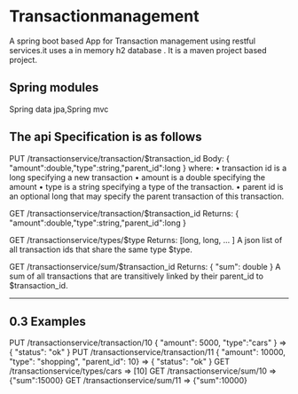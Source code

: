 # Transactionmanagement
A spring boot based App for Transaction management using restful services.it uses a in memory h2 database .
It is a maven project based project.

Spring modules
--------------
Spring data jpa,Spring mvc



The api Specification is as follows
-----------------------------------------------
PUT /transactionservice/transaction/$transaction_id
Body:
{ "amount":double,"type":string,"parent_id":long }
where:
• transaction id is a long specifying a new transaction
• amount is a double specifying the amount
• type is a string specifying a type of the transaction.
• parent id is an optional long that may specify the parent transaction of
this transaction.	

GET /transactionservice/transaction/$transaction_id
Returns: { "amount":double,"type":string,"parent_id":long }

GET /transactionservice/types/$type
Returns: [long, long, ... ]
A json list of all transaction ids that share the same type $type.

GET /transactionservice/sum/$transaction_id
Returns: { "sum": double }
A sum of all transactions that are transitively linked by their parent_id to
$transaction_id.

----------------------------------------------------------
0.3 Examples
----------------------------------------------------------
PUT /transactionservice/transaction/10 { "amount": 5000, "type":"cars" }
=> { "status": "ok" }
PUT /transactionservice/transaction/11
{ "amount": 10000, "type": "shopping", "parent_id": 10}
=> { "status": "ok" }
GET /transactionservice/types/cars => [10]
GET /transactionservice/sum/10 => {"sum":15000}
GET /transactionservice/sum/11 => {"sum":10000}

